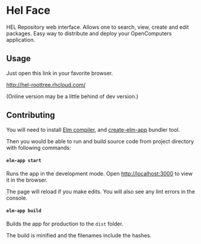 # Hel Face
HEL Repository web interface. Allows one to search, view, create and edit packages.
Easy way to distribute and deploy your OpenComputers application.

## Usage
Just open this link in your favorite browser.

http://hel-roottree.rhcloud.com/

(Online version may be a little behind of dev version.)

## Contributing
You will need to install [Elm compiler](http://elm-lang.org/), and [create-elm-app](https://github.com/halfzebra/create-elm-app) bundler tool.

Then you would be able to run and build source code from project directory with following commands:

#### `elm-app start`
Runs the app in the development mode.
Open [http://localhost:3000](http://localhost:3000) to view it in the browser.

The page will reload if you make edits.
You will also see any lint errors in the console.

#### `elm-app build`
Builds the app for production to the `dist` folder.

The build is minified and the filenames include the hashes.